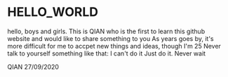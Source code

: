 # HELLO_WORLD

hello, boys and girls.
This is QIAN who is the first to learn this github website and would like to share something to you
As years goes by, it's more difficult for me to accpet new things and ideas, though I'm 25
Never talk to yourself something like that: I can't do it
Just do it. Never wait

QIAN
27/09/2020
